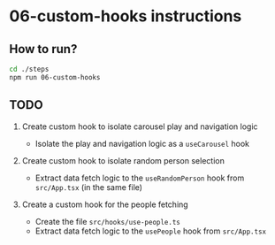 # 06-custom-hooks instructions

## How to run?

```Bash
cd ./steps
npm run 06-custom-hooks
```

## TODO

1. Create custom hook to isolate carousel play and navigation logic

   - Isolate the play and navigation logic as a `useCarousel` hook

2. Create custom hook to isolate random person selection

   - Extract data fetch logic to the `useRandomPerson` hook from `src/App.tsx` (in the same file)

3. Create a custom hook for the people fetching

   - Create the file `src/hooks/use-people.ts`
   - Extract data fetch logic to the `usePeople` hook from `src/App.tsx`
